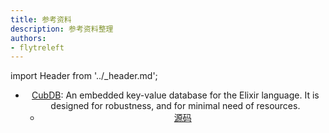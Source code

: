 ```yaml
---
title: 参考资料
description: 参考资料整理
authors:
- flytreleft
---
```


import Header from '../_header.md';

<Header />


- [CubDB](https://hexdocs.pm/cubdb/readme.html):
  An embedded key-value database for the Elixir language.
  It is designed for robustness, and for minimal need of resources.
  - [源码](https://github.com/lucaong/cubdb)
